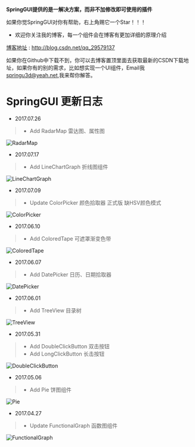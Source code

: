 
**SpringGUI提供的是一解决方案，而非不加修改即可使用的插件**

如果你觉SpringGUI对你有帮助，右上角赐它一个Star！！！

- 欢迎你关注我的博客，每一个组件会在博客有更加详细的原理介绍

[博客地址](http://blog.csdn.net/qq_29579137) : http://blog.csdn.net/qq_29579137

如果你在Github中下载不到，你可以去博客置顶里面去获取最新的CSDN下载地址，如果你有的别的需求，比如想实现一个UI组件，Email我 springu3d@yeah.net,我来帮你解答。

# SpringGUI 更新日志

- 2017.07.26
> - Add RadarMap 雷达图、属性图

![RadarMap](https://github.com/ll4080333/UnityCodes/blob/master/EFFECTS/09_RadarMap/All.png)

- 2017.07.17
> - Add LineChartGraph 折线图组件

![LineChartGraph](https://github.com/ll4080333/UnityCodes/blob/master/EFFECTS/08_LineChartGraph/LineChart.gif)

- 2017.07.09
> - Update ColorPicker 颜色拾取器 正式版 缺HSV颜色模式

![ColorPicker](https://github.com/ll4080333/UnityCodes/blob/master/EFFECTS/07_ColorPicker/Colorpicker.gif)
 
- 2017.06.10
> - Add ColoredTape 可遮罩渐变色带

![ColoredTape](https://github.com/ll4080333/UnityCodes/blob/master/EFFECTS/06_ColoredTape/CT.png)

- 2017.06.07
> - Add DatePicker 日历、日期拾取器

![DatePicker](https://github.com/ll4080333/UnityCodes/blob/master/EFFECTS/05_DatePicker/Calendar.gif)

- 2017.06.01
> - Add TreeView 目录树

![TreeView](https://github.com/ll4080333/UnityCodes/blob/master/EFFECTS/04_TreeView/ViewTree.gif)

- 2017.05.31  
> - Add DoubleClickButton 双击按钮
> - Add LongClickButton 长击按钮 

![DoubleClickButton](https://github.com/ll4080333/UnityCodes/blob/master/EFFECTS/03_DoubleLongClickButton/DoubleLongClickButton.png)

- 2017.05.06 
> - Add Pie 饼图组件

![Pie](https://github.com/ll4080333/UnityCodes/blob/master/EFFECTS/02_PieGraph/Pie.gif)

- 2017.04.27 
> - Update FunctionalGraph 函数图组件

![FunctionalGraph](https://github.com/ll4080333/UnityCodes/blob/master/EFFECTS/01_FunctionalGraph/FunctionalGraph.png)

